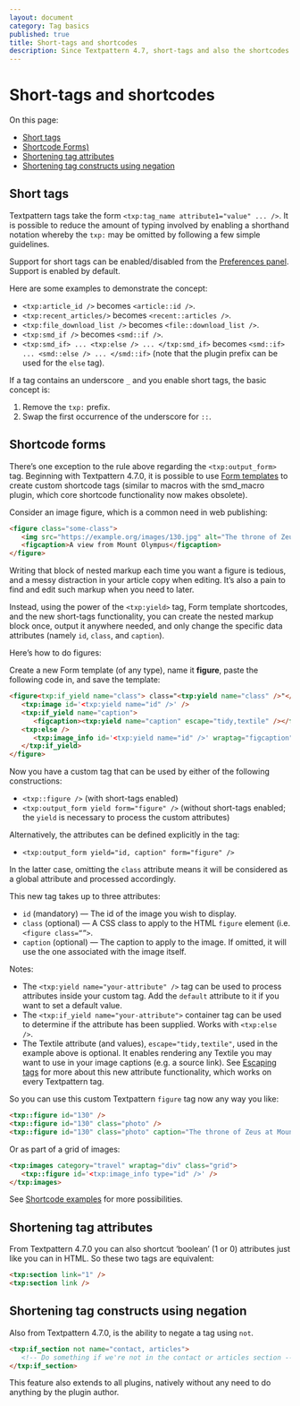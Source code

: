 ```yaml
---
layout: document
category: Tag basics
published: true
title: Short-tags and shortcodes
description: Since Textpattern 4.7, short-tags and also the shortcodes concept are supported.
---
```


# Short-tags and shortcodes

On this page:

* [Short tags](#short-tags)
* [Shortcode Forms)](#shortcode-forms)
* [Shortening tag attributes](#shortening-tag-attributes)
* [Shortening tag constructs using negation](#shortening-tag-constructs-using-negation)

## Short tags

Textpattern tags take the form `<txp:tag_name attribute1="value" ... />`. It is possible to reduce the amount of typing involved by enabling a shorthand notation whereby the `txp:` may be omitted by following a few simple guidelines.

Support for short tags can be enabled/disabled from the [Preferences panel](https://docs.textpattern.io/administration/preferences-panel#enable-short-tag-support). Support is enabled by default.

Here are some examples to demonstrate the concept:

* `<txp:article_id />` becomes `<article::id />`.
* `<txp:recent_articles/>` becomes `<recent::articles />`.
* `<txp:file_download_list />` becomes `<file::download_list />`.
* `<txp:smd_if />` becomes `<smd::if />`.
* `<txp:smd_if> ... <txp:else /> ... </txp:smd_if>` becomes `<smd::if> ... <smd::else /> ... </smd::if>` (note that the plugin prefix can be used for the `else` tag).

If a tag contains an underscore `_` and you enable short tags, the basic concept is:

1. Remove the `txp:` prefix.
2. Swap the first occurrence of the underscore for `::`.

## Shortcode forms

There’s one exception to the rule above regarding the `<txp:output_form>` tag. Beginning with Textpattern 4.7.0, it is possible to use [Form templates](https://docs.textpattern.io/themes/form-templates-explained) to create custom shortcode tags (similar to macros with the smd_macro plugin, which core shortcode functionality now makes obsolete).

Consider an image figure, which is a common need in web publishing:

```html
<figure class="some-class">
   <img src="https://example.org/images/130.jpg" alt="The throne of Zeus" />
   <figcaption>A view from Mount Olympus</figcaption>
</figure>
```

Writing that block of nested markup each time you want a figure is tedious, and a messy distraction in your article copy when editing. It’s also a pain to find and edit such markup when you need to later.

Instead, using the power of the `<txp:yield>` tag, Form template shortcodes, and the new short-tags functionality, you can create the nested markup block once, output it anywhere needed, and only change the specific data attributes (namely `id`, `class`, and `caption`).

Here’s how to do figures:

Create a new Form template (of any type), name it **figure**, paste the following code in, and save the template:

```html
<figure<txp:if_yield name="class"> class="<txp:yield name="class" />"</txp:if_yield>>
   <txp:image id='<txp:yield name="id" />' />
   <txp:if_yield name="caption">
      <figcaption><txp:yield name="caption" escape="tidy,textile" /></figcaption>
   <txp:else />
      <txp:image_info id='<txp:yield name="id" />' wraptag="figcaption" escape="tidy,textile" />
   </txp:if_yield>
</figure>
```

Now you have a custom tag that can be used by either of the following constructions:

* `<txp::figure />` (with short-tags enabled)
* `<txp:output_form yield form="figure" />` (without short-tags enabled; the `yield` is necessary to process the custom attributes)

Alternatively, the attributes can be defined explicitly in the tag: 

* `<txp:output_form yield="id, caption" form="figure" />`

In the latter case, omitting the `class` attribute means it will be considered as a global attribute and processed accordingly.

This new tag takes up to three attributes:

* `id` (mandatory) — The id of the image you wish to display.
* `class` (optional) — A CSS class to apply to the HTML `figure` element (i.e. `<figure class=“”>`.
* `caption` (optional) — The caption to apply to the image. If omitted, it will use the one associated with the image itself.

Notes:

* The `<txp:yield name="your-attribute" />` tag can be used to process attributes inside your custom tag. Add the `default` attribute to it if you want to set a default value.
* The `<txp:if_yield name="your-attribute">` container tag can be used to determine if the attribute has been supplied. Works with `<txp:else />`.
* The Textile attribute (and values), `escape="tidy,textile"`, used in the example above is optional. It enables rendering any Textile you may want to use in your image captions (e.g. a source link). See [Escaping tags](https://docs.textpattern.io/tags/tag-basics/tag-escaping) for more about this new attribute functionality, which works on every Textpattern tag.

So you can use this custom Textpattern `figure` tag now any way you like:

```html
<txp::figure id="130" />
<txp::figure id="130" class="photo" />
<txp::figure id="130" class="photo" caption="The throne of Zeus at Mount Olympus." />
```

Or as part of a grid of images:

```html
<txp:images category="travel" wraptag="div" class="grid">
   <txp::figure id='<txp:image_info type="id" />' />
</txp:images>
```

See [Shortcode examples](https://docs.textpattern.io/tags/tag-basics/shortcode-examples) for more possibilities.

## Shortening tag attributes

From Textpattern 4.7.0 you can also shortcut ‘boolean’ (1 or 0) attributes just like you can in HTML. So these two tags are equivalent:

```html
<txp:section link="1" />
<txp:section link />
```

## Shortening tag constructs using negation

Also from Textpattern 4.7.0, is the ability to negate a tag using `not`.

```html
<txp:if_section not name="contact, articles">
   <!-- Do something if we're not in the contact or articles section -->
</txp:if_section>
```

This feature also extends to all plugins, natively without any need to do anything by the plugin author.
